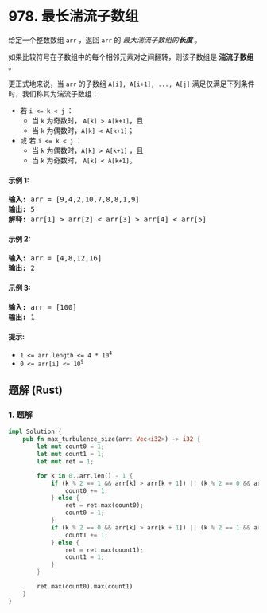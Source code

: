 # 978. 最长湍流子数组
给定一个整数数组 `arr` ，返回 `arr` 的 *最大湍流子数组的**长度*** 。

如果比较符号在子数组中的每个相邻元素对之间翻转，则该子数组是 **湍流子数组** 。

更正式地来说，当 `arr` 的子数组 `A[i], A[i+1], ..., A[j]` 满足仅满足下列条件时，我们称其为湍流子数组：
* 若 `i <= k < j` ：
    * 当 `k` 为奇数时， `A[k] > A[k+1]`，且
    * 当 `k` 为偶数时，`A[k] < A[k+1]`；
* 或 若 `i <= k < j` ：
    * 当 `k` 为偶数时，`A[k] > A[k+1]` ，且
    * 当 `k` 为奇数时， `A[k] < A[k+1]`。

#### 示例 1:
<pre>
<strong>输入:</strong> arr = [9,4,2,10,7,8,8,1,9]
<strong>输出:</strong> 5
<strong>解释:</strong> arr[1] > arr[2] < arr[3] > arr[4] < arr[5]
</pre>

#### 示例 2:
<pre>
<strong>输入:</strong> arr = [4,8,12,16]
<strong>输出:</strong> 2
</pre>

#### 示例 3:
<pre>
<strong>输入:</strong> arr = [100]
<strong>输出:</strong> 1
</pre>

#### 提示:
* <code>1 <= arr.length <= 4 * 10<sup>4</sup></code>
* <code>0 <= arr[i] <= 10<sup>9</sup></code>

## 题解 (Rust)

### 1. 题解
```Rust
impl Solution {
    pub fn max_turbulence_size(arr: Vec<i32>) -> i32 {
        let mut count0 = 1;
        let mut count1 = 1;
        let mut ret = 1;

        for k in 0..arr.len() - 1 {
            if (k % 2 == 1 && arr[k] > arr[k + 1]) || (k % 2 == 0 && arr[k] < arr[k + 1]) {
                count0 += 1;
            } else {
                ret = ret.max(count0);
                count0 = 1;
            }
            if (k % 2 == 0 && arr[k] > arr[k + 1]) || (k % 2 == 1 && arr[k] < arr[k + 1]) {
                count1 += 1;
            } else {
                ret = ret.max(count1);
                count1 = 1;
            }
        }

        ret.max(count0).max(count1)
    }
}
```
